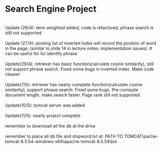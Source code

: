 # Search Engine Project #
<br>Update (26/4): term weighted added, code is refactored, phrase search is still not supported.</br>
<br>Update (27/4): posting list of inverted index will record the position of word in the page.
(similar to slide 14 in lecture notes: implementation issues). It can be useful for for identify phrase</br>
<br>Update(29/4): retriever has basic function(calculate cosine similarity), still not support phrase
search. Fixed some bugs in inverted index. Make code cleaner</br>
<br>Update(7/5): retriever has nearly complete function(calculate cosine similarity), support phrase
search. Fixed some bugs. Pre-compute document length, make search faster. Page rank still not supported</br>
<br>Update(10/5): tomcat server was added</br>
<br>Update(11/5): nearly project complete</br>
<br>remember to download all the db at the drive</br>
<br>remember to place all db file and stopword.txt at: PATH TO TOMCAT\pache-tomcat-8.5.54-windows-x64\apache-tomcat-8.5.54\bin</br>